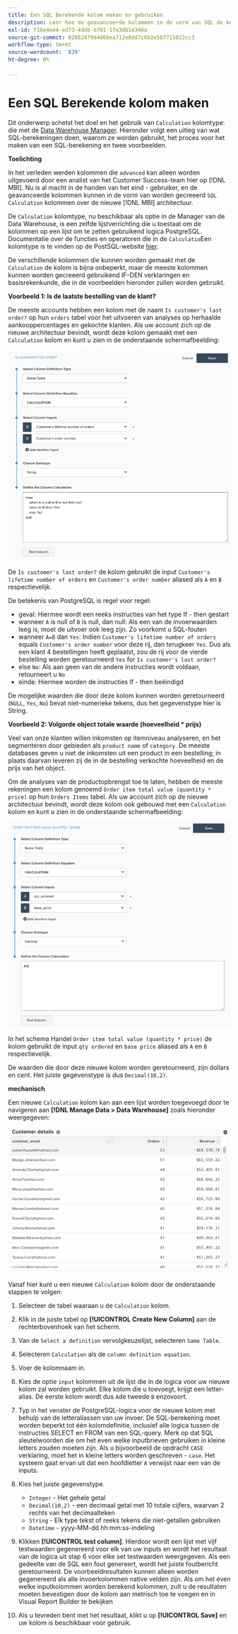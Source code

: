 ```yaml
---
title: Een SQL Berekende kolom maken en gebruiken
description: Leer hoe de geavanceerde kolommen in de vorm van SQL de kolommen van de Berekening op de nieuwe architectuur kunnen worden gecreeerd MBI.
exl-id: f16e4ee4-ed73-4ddb-b701-1fe3db14346a
source-git-commit: 82882479d4d6bea712e8dd7c6b2e5b7715022cc3
workflow-type: tm+mt
source-wordcount: '839'
ht-degree: 0%

---
```


# Een SQL Berekende kolom maken

Dit onderwerp schetst het doel en het gebruik van `Calculation` kolomtype: die met de [Data Warehouse Manager](../data-warehouse-mgr/tour-dwm.md). Hieronder volgt een uitleg van wat SQL-berekeningen doen, waarom ze worden gebruikt, het proces voor het maken van een SQL-berekening en twee voorbeelden.

**Toelichting**

In het verleden werden kolommen die `advanced` kan alleen worden uitgevoerd door een analist van het Customer Success-team hier op [!DNL MBI]. Nu is al macht in de handen van het eind - gebruiker, en de geavanceerde kolommen kunnen in de vorm van worden gecreeerd `SQL Calculation` kolommen over de nieuwe [!DNL MBI] architectuur.

De `Calculation` kolomtype, nu beschikbaar als optie in de Manager van de Data Warehouse, is een zelfde lijstverrichting die u toestaat om de kolommen op een lijst om te zetten gebruikend logica PostgreSQL. Documentatie over de functies en operatoren die in de `Calculatio`Een kolomtype is te vinden op de PostSQL-website [hier](https://www.postgresql.org/docs/9.6/static/functions.html).

De verschillende kolommen die kunnen worden gemaakt met de `Calculation` de kolom is bijna onbeperkt, maar de meeste kolommen kunnen worden gecreeerd gebruikend IF-DEN verklaringen en basisrekenkunde, die in de voorbeelden hieronder zullen worden gebruikt.

**Voorbeeld 1: Is de laatste bestelling van de klant?**

De meeste accounts hebben een kolom met de naam `Is customer's last order?` op hun `orders` tabel voor het uitvoeren van analyses op herhaalde aankooppercentages en gekochte klanten. Als uw account zich op de nieuwe architectuur bevindt, wordt deze kolom gemaakt met een `Calculation` kolom en kunt u zien in de onderstaande schermafbeelding:

![](../../assets/Is_customer_s_last_order.png)

De `Is customer's last order?` de kolom gebruikt de input `Customer's lifetime number of orders` en `Customer's order number` aliased als `A` en `B` respectievelijk.

De betekenis van PostgreSQL is regel voor regel:

* geval: Hiermee wordt een reeks instructies van het type If - then gestart
* wanneer `A` is null of `B` is null, dan null: Als een van de invoerwaarden leeg is, moet de uitvoer ook leeg zijn. Zo voorkomt u SQL-fouten
* wanneer `A=B` dan `Yes`: Indien `Customer's lifetime number of orders` equals `Customer's order number` voor deze rij, dan terugkeer `Yes`. Dus als een klant 4 bestellingen heeft geplaatst, zou de rij voor de vierde bestelling worden geretourneerd `Yes` for `Is customer's last order?`
* else `No`: Als aan geen van de andere instructies wordt voldaan, retourneert u `No`
* einde: Hiermee worden de instructies If - then beëindigd

De mogelijke waarden die door deze kolom kunnen worden geretourneerd (`NULL`, `Yes`, `No`) bevat niet-numerieke tekens, dus het gegevenstype hier is String.

**Voorbeeld 2: Volgorde object totale waarde (hoeveelheid * prijs)**

Veel van onze klanten willen inkomsten op itemniveau analyseren, en het segmenteren door gebieden als `product name` of `category`. De meeste databases geven u niet de inkomsten uit een product in een bestelling; in plaats daarvan leveren zij de in de bestelling verkochte hoeveelheid en de prijs van het object.

Om de analyses van de productopbrengst toe te laten, hebben de meeste rekeningen een kolom genoemd `Order item total value (quantity * price)` op hun `Orders Items` tabel. Als uw account zich op de nieuwe architectuur bevindt, wordt deze kolom ook gebouwd met een `Calculation` kolom en kunt u zien in de onderstaande schermafbeelding:

![](../../assets/Order_item_total_value.png)

In het schema Handel `Order item total value (quantity * price)` de kolom gebruikt de input `qty ordered` en `base price` aliased als `A` en `B` respectievelijk.

De waarden die door deze nieuwe kolom worden geretourneerd, zijn dollars en cent. Het juiste gegevenstype is dus `Decimal(10,2)`.

**mechanisch**

Een nieuwe `Calculation` kolom kan aan een lijst worden toegevoegd door te navigeren aan **[!DNL Manage Data > Data Warehouse]** zoals hieronder weergegeven:

![](../../assets/blobid2.png)

Vanaf hier kunt u een nieuwe `Calculation` kolom door de onderstaande stappen te volgen:

1. Selecteer de tabel waaraan u de `Calculation` kolom.
1. Klik in de juiste tabel op **[!UICONTROL Create New Column]** aan de rechterbovenhoek van het scherm.
1. Van de `Select a definition` vervolgkeuzelijst, selecteren `Same Table`.
1. Selecteren `Calculation` als de `column definition equation`.
1. Voer de kolomnaam in.
1. Kies de optie `input` kolommen uit de lijst die in de logica voor uw nieuwe kolom zal worden gebruikt. Elke kolom die u toevoegt, krijgt een letter-alias. De eerste kolom wordt dus `A`de tweede `B` enzovoort.
1. Typ in het venster de PostgreSQL-logica voor de nieuwe kolom met behulp van de letteraliassen van uw invoer. De SQL-berekening moet worden beperkt tot één kolomdefinitie, inclusief alle logica tussen de instructies SELECT en FROM van een SQL-query. Merk op dat SQL sleutelwoorden die om het even welke inputbrieven gebruiken in kleine letters zouden moeten zijn. Als u bijvoorbeeld de opdracht `CASE` verklaring, moet het in kleine letters worden geschreven - `case`. Het systeem gaat ervan uit dat een hoofdletter `A` verwijst naar een van de inputs.
1. Kies het juiste gegevenstype.
   * `Integer` - Het gehele getal
   * `Decimal(10,2)` - een decimaal getal met 10 totale cijfers, waarvan 2 rechts van het decimaalteken
   * `String` - Elk type tekst of reeks tekens die niet-getallen gebruiken
   * `Datetime` - yyyy-MM-dd hh:mm:ss-indeling

1. Klikken **[!UICONTROL test column]**. Hierdoor wordt een lijst met vijf testwaarden gegenereerd voor elk van uw inputs en wordt het resultaat van de logica uit stap 6 voor elke set testwaarden weergegeven. Als een gedeelte van de SQL een fout genereert, wordt het juiste foutbericht geretourneerd. De voorbeeldresultaten kunnen alleen worden gegenereerd als alle invoerkolommen native velden zijn. Als om het even welke inputkolommen worden berekend kolommen, zult u de resultaten moeten bevestigen door de kolom aan metrisch toe te voegen en in Visual Report Builder te bekijken
1. Als u tevreden bent met het resultaat, klikt u op **[!UICONTROL Save]** en uw kolom is beschikbaar voor gebruik.
